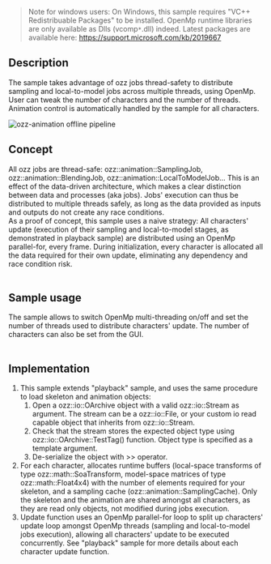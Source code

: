 > Note for windows users: On Windows, this sample requires "VC++ Redistribuable Packages" to be installed. OpenMp runtime libraries are only available as Dlls (vcomp`*`.dll) indeed. Latest packages are available here: https://support.microsoft.com/kb/2019667

## Description ##
The sample takes advantage of ozz jobs thread-safety to distribute sampling and local-to-model jobs across multiple threads, using OpenMp.
User can tweak the number of characters and the number of threads. Animation control is automatically handled by the sample for all characters.

<img src='http://ozz.qualipilote.fr/images/multithread.jpg' alt='ozz-animation offline pipeline'>

<h2>Concept</h2>
All ozz jobs are thread-safe: ozz::animation::SamplingJob, ozz::animation::BlendingJob, ozz::animation::LocalToModelJob... This is an effect of the data-driven architecture, which makes a clear distinction between data and processes (aka jobs). Jobs' execution can thus be distributed to multiple threads safely, as long as the data provided as inputs and outputs do not create any race conditions.<br>
As a proof of concept, this sample uses a naive strategy: All characters' update (execution of their sampling and local-to-model stages, as demonstrated in playback sample) are distributed using an OpenMp parallel-for, every frame. During initialization, every character is allocated all the data required for their own update, eliminating any dependency and race condition risk.<br>
<br>
<h2>Sample usage</h2>
The sample allows to switch OpenMp multi-threading on/off and set the number of threads used to distribute characters' update. The number of characters can also be set from the GUI.<br>
<br>
<h2>Implementation</h2>
<ol><li>This sample extends "playback" sample, and uses the same procedure to load skeleton and animation objects:<br>
<ol><li>Open a ozz::io::OArchive object with a valid ozz::io::Stream as argument. The stream can be a ozz::io::File, or your custom io read capable object that inherits from ozz::io::Stream.<br>
</li><li>Check that the stream stores the expected object type using ozz::io::OArchive::TestTag() function. Object type is specified as a template argument.<br>
</li><li>De-serialize the object with >> operator.<br>
</li></ol></li><li>For each character, allocates runtime buffers (local-space transforms of type ozz::math::SoaTransform, model-space matrices of type ozz::math::Float4x4) with the number of elements required for your skeleton, and a sampling cache (ozz::animation::SamplingCache). Only the skeleton and the animation are shared amongst all characters, as they are read only objects, not modified during jobs execution.<br>
</li><li>Update function uses an OpenMp parallel-for loop to split up characters' update loop amongst OpenMp threads (sampling and local-to-model jobs execution), allowing all characters' update to be executed concurrently. See "playback" sample for more details about each character update function.